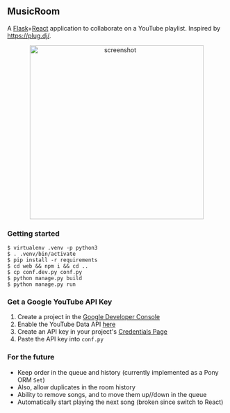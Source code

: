 ## MusicRoom

  [Flask]: http://flask.pocoo.org/
  [React]: https://reactjs.org/

A [Flask]+[React] application to collaborate on a YouTube playlist.
Inspired by https://plug.dj/.

<p align="center">
  <img height="400px" src="https://i.imgur.com/MfHd3gc.png" alt="screenshot">
</p>

### Getting started

    $ virtualenv .venv -p python3
    $ . .venv/bin/activate
    $ pip install -r requirements
    $ cd web && npm i && cd ..
    $ cp conf.dev.py conf.py
    $ python manage.py build
    $ python manage.py run

### Get a Google YouTube API Key

  [1]: https://console.developers.google.com
  [2]: https://console.developers.google.com/apis/credential
  [3]: https://console.developers.google.com/apis/api/youtube.googleapis.com/overview?project=1071764734035

1. Create a project in the [Google Developer Console][1]
2. Enable the YouTube Data API [here][3]
3. Create an API key in your project's [Credentials Page][2]
4. Paste the API key into `conf.py`

### For the future

* Keep order in the queue and history (currently implemented as a Pony ORM `Set`)
* Also, allow duplicates in the room history
* Ability to remove songs, and to move them up//down in the queue
* Automatically start playing the next song (broken since switch to React)
